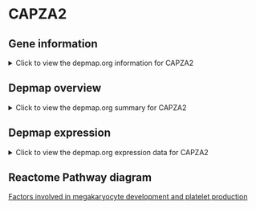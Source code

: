 <h1>CAPZA2</h1>

<h2>Gene information</h2>
<details>
  <summary>Click to view the depmap.org information for CAPZA2</summary>
  <iframe src="https://depmap.org/portal/gene/CAPZA2?tab=about" style="border:none;width:100%;height:800px"></iframe>
</details>

<h2>Depmap overview</h2>
<details>
  <summary>Click to view the depmap.org summary for CAPZA2</summary>
  <iframe src="https://depmap.org/portal/gene/CAPZA2?tab=overview" style="border:none;width:100%;height:800px"></iframe>
</details>

<h2>Depmap expression</h2>
<details>
  <summary>Click to view the depmap.org expression data for CAPZA2</summary>
  <iframe src="https://depmap.org/portal/gene/CAPZA2?tab=characterization" style="border:none;width:100%;height:800px"></iframe>
</details>



<h2>Reactome Pathway diagram</h2>
<a href="https://reactome.org/PathwayBrowser/#/R-HSA-983231">Factors involved in megakaryocyte development and platelet production</a>



